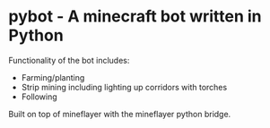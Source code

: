 # pybot - A minecraft bot written in Python

Functionality of the bot includes:
- Farming/planting
- Strip mining including lighting up corridors with torches
- Following

Built on top of mineflayer with the mineflayer python bridge.
